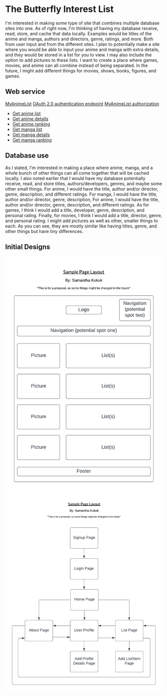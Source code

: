 The Butterfly Interest List
=============
I'm interested in making some type of site that combines multiple database sites into one. As of right now, I'm thinking of having my database receive, read, store, and cache that data locally. Examples would be titles of the anime and manga, authors and directors, genre, ratings, and more. Both from user input and from the different sites. I plan to potentially make a site where you would be able to input your anime and manga with extra details, and they would be stored in a list for you to view. I may also include the option to add pictures to these lists. I want to create a place where games, movies, and anime can all combine instead of being separated. In the future, I might add different things for movies, shows, books, figures, and games.

Web service
-------------
[MyAnimeList](https://myanimelist.net/clubs.php?cid=13727) [OAuth 2.0 authentication endpoint](https://myanimelist.net/v1/oauth2) [MyAnimeList authorization](https://myanimelist.net/apiconfig/references/authorization)
* [Get anime list](https://myanimelist.net/apiconfig/references/api/v2#operation/anime_get)
* [Get anime details](https://myanimelist.net/apiconfig/references/api/v2#operation/anime_anime_id_get)
* [Get anime ranking](https://myanimelist.net/apiconfig/references/api/v2#operation/anime_ranking_get)
* [Get manga list](https://myanimelist.net/apiconfig/references/api/v2#operation/manga_get)
* [Get manga details](https://myanimelist.net/apiconfig/references/api/v2#operation/manga_manga_id_get)
* [Get manga ranking](https://myanimelist.net/apiconfig/references/api/v2#operation/manga_ranking_get)

Database use
-------------
As I stated, I'm interested in making a place where anime, manga, and a whole bunch of other things can all come together that will be cached locally. I also noted earlier that I would have my database potentially receive, read, and store titles, authors/developers, genres, and maybe some other small things. For anime, I would have the title, author and/or director, genre, description, and different ratings. For manga, I would have the title, author and/or director, genre, description, For anime, I would have the title, author and/or director, genre, description, and different ratings. As for games, I think I would add a title, developer, genre, description, and personal rating. Finally, for movies, I think I would add a title, director, genre, and personal rating. I might add pictures as well as other, smaller things to each. As you can see, they are mostly similar like having titles, genre, and other things but have tiny differences.

Initial Designs
-------------
![Sample Page Layout](/docs/proposal_designs/SamplePageLayout.png)
![Site Map](/docs/proposal_designs/SiteMap.png)
